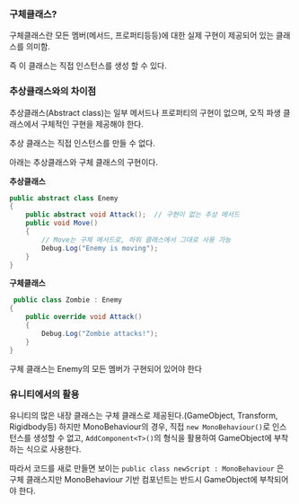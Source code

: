 
### 구체클래스?
구체클래스란 모든 멤버(메서드, 프로퍼티등등)에 대한 실제 구현이 제공되어 있는 클래스를 의미함.

즉 이 클래스는 직접 인스턴스를 생성 할 수 있다.

### 추상클래스와의 차이점
추상클래스(Abstract class)는 일부 메서드나 프로퍼티의 구현이 없으며, 오직 파생 클래스에서 
구체적인 구현을 제공해야 한다.

추상 클래스는 직접 인스턴스를 만들 수 없다.

아래는 추상클래스와 구체 클래스의 구현이다.

**추상클래스**

```csharp
public abstract class Enemy
{
    public abstract void Attack();  // 구현이 없는 추상 메서드
    public void Move()
    {
        // Move는 구체 메서드로, 하위 클래스에서 그대로 사용 가능
        Debug.Log("Enemy is moving");
    }
}
```

**구체클래스**

```csharp
 public class Zombie : Enemy
{
    public override void Attack()
    {
        Debug.Log("Zombie attacks!");
    }
}
```

구체 클래스는 Enemy의 모든 멤버가 구현되어 있어야 한다

### 유니티에서의 활용

유니티의 많은 내장 클래스는 구체 클래스로 제공된다.(GameObject, Transform, Rigidbody등)
하지만 MonoBehaviour의 경우, 직접 `new MonoBehaviour()`로 인스턴스를 생성할 수 없고,
`AddComponent<T>()`의 형식을 활용하여 GameObject에 부착하는 식으로 사용한다.

따라서 코드를 새로 만들면 보이는 `public class newScript : MonoBehaviour` 은 구체 클래스지만
MonoBehaviour 기반 컴포넌트는 반드시 GameObject에 부착되어야 한다.